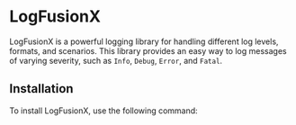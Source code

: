 # LogFusionX

LogFusionX is a powerful logging library for handling different log levels, formats, and scenarios. This library provides an easy way to log messages of varying severity, such as `Info`, `Debug`, `Error`, and `Fatal`.

## Installation

To install LogFusionX, use the following command:

